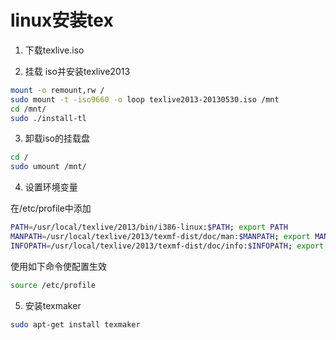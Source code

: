 # linux安装tex

1. 下载texlive.iso

2. 挂载 iso并安装texlive2013
```bash
mount -o remount,rw /
sudo mount -t -iso9660 -o loop texlive2013-20130530.iso /mnt
cd /mnt/
sudo ./install-tl
```

3. 卸载iso的挂载盘

```bash
cd /
sudo umount /mnt/
```

4. 设置环境变量

在/etc/profile中添加
```bash
PATH=/usr/local/texlive/2013/bin/i386-linux:$PATH; export PATH
MANPATH=/usr/local/texlive/2013/texmf-dist/doc/man:$MANPATH; export MANPATH
INFOPATH=/usr/local/texlive/2013/texmf-dist/doc/info:$INFOPATH; export INFOPATH
```

使用如下命令使配置生效

```bash
source /etc/profile
```

5. 安装texmaker

```bash
sudo apt-get install texmaker
```